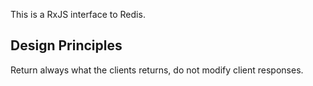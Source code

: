 This is a RxJS interface to Redis.



## Design Principles

Return always what the clients returns, do not modify client responses.